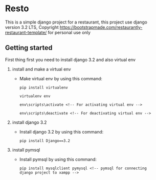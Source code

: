 # Resto
This is a simple django project for a restaurant, this project use django version 3.2 LTS, Copyright https://bootstrapmade.com/restaurantly-restaurant-template/ for personal use only 

## Getting started
First thing first you need to install django 3.2 and also virtual env

1. install and make a virtual env
   - Make virtual env by using this command:
      ```
      pip install virtualenv
      
      virtualenv env
      
      env\scripts\activate <!-- For activating virtual env -->
      
      env\scripts\deactivate <!-- For deactivating virtual env -->
      ``` 

2. install django 3.2
   - Install django 3.2 by using this command:
      ```
      pip install Django==3.2
      ``` 
      
2. install pymsql
   - Install pymsql by using this command:
      ```
      pip install mysqlclient pymysql <!-- pymsql for connecting django project to xampp -->
      ``` 
